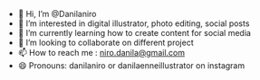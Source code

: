 - 👋 Hi, I’m @Danilaniro
- 👀 I’m interested in digital illustrator, photo editing, social posts
- 🌱 I’m currently learning how to create content for social media
- 💞️ I’m looking to collaborate on different project 
- 📫 How to reach me : niro.danila@gmail.com 
- 😄 Pronouns: danilaniro or danilaenneillustrator on instagram 

<!---
Danilaniro/Danilaniro is a ✨ special ✨ repository because its `README.md` (this file) appears on your GitHub profile.
You can click the Preview link to take a look at your changes.
--->
